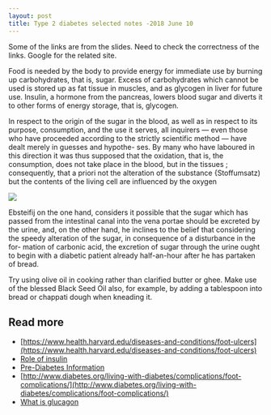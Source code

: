 ```yaml
---
layout: post
title: Type 2 diabetes selected notes -2018 June 10
---
```


Some of the links are from the slides. Need to check the correctness of the links. Google for the related site.

Food is needed by the body to provide energy for immediate use by burning up carbohydrates, that is, sugar. Excess of carbohydrates which cannot be used is stored up as fat tissue in muscles, and as glycogen in liver for future use. Insulin, a hormone from the pancreas, lowers blood sugar and diverts it to other forms of energy storage, that is, glycogen.

In respect to the origin of the sugar in the blood, as well as in respect to its purpose, consumption, and the use it serves, all inquirers — even those who have proceeded according to the strictly scientific method — have dealt merely in guesses and hypothe- ses. By many who have laboured in this direction it was thus supposed that the oxidation, that is, the consumption, does not take place in the blood, but in the tissues ; consequently, that a priori not the alteration of the substance {Stoffumsatz) but the contents of the living cell are influenced by the oxygen

<img src='/images/post/diabetes+and+excercise.jpg' class='post_img' />

Ebsteifij on the one hand, considers it possible that the sugar which has passed from the intestinal canal into the vena portae should be excreted by the urine, and, on the other hand, he inclines to the belief that considering the speedy alteration of the sugar, in consequence of a disturbance in the for- mation of carbonic acid, the excretion of sugar through the urine ought to begin with a diabetic patient already half-an-hour after he has partaken of bread.

Try using olive oil in cooking rather than clarified butter or ghee. Make use of the blessed Black Seed Oil also, for example, by adding a tablespoon into bread or chappati dough when kneading it.

## Read more

* [https://www.health.harvard.edu/diseases-and-conditions/foot-ulcers](https://www.health.harvard.edu/diseases-and-conditions/foot-ulcers)
* [Role of insulin](http://diabeteslibrary.org/function-of-insulin/)
* [Pre-Diabetes Information ](http://www.joslin.harvard.edu/info/what_is_pre_diabetes.html)
* [http://www.diabetes.org/living-with-diabetes/complications/foot-complications/](http://www.diabetes.org/living-with-diabetes/complications/foot-complications/)
* [What is glucagon](http://diabeteslibrary.org/glucagon-definition-and-function/)

